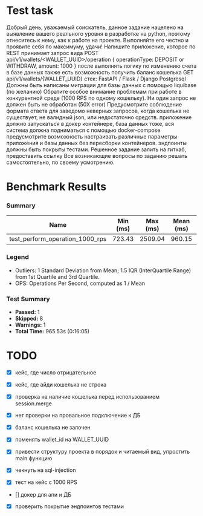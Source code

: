# Test task

Добрый день, уважаемый соискатель, данное задание нацелено на выявление вашего реального уровня в разработке на python, поэтому отнеситесь к нему, как к работе на проекте. Выполняйте его честно и проявите себя по максимуму, удачи! 
Напишите приложение, которое по REST принимает запрос вида
POST api/v1/wallets/<WALLET_UUID>/operation
{
operationType: DEPOSIT or WITHDRAW,
amount: 1000
}
после выполнять логику по изменению счета в базе данных
также есть возможность получить баланс кошелька
GET api/v1/wallets/{WALLET_UUID}
стек:
FastAPI / Flask / Django
Postgresql
Должны быть написаны миграции для базы данных с помощью liquibase (по желанию)
Обратите особое внимание проблемам при работе в конкурентной среде (1000 RPS по одному кошельку). Ни один запрос не должен быть не обработан (50Х error)
Предусмотрите соблюдение формата ответа для заведомо неверных запросов, когда кошелька не существует, не валидный json, или недостаточно средств.
приложение должно запускаться в докер контейнере, база данных тоже, вся система должна подниматься с помощью docker-compose
предусмотрите возможность настраивать различные параметры приложения и базы данных без пересборки контейнеров.
эндпоинты должны быть покрыты тестами.
Решенное задание залить на гитхаб, предоставить ссылку
Все возникающие вопросы по заданию решать самостоятельно, по своему усмотрению.

# Benchmark Results
### Summary

| Name | Min (ms) | Max (ms) | Mean (ms) | StdDev (ms) | Median (ms) | IQR (ms) | Outliers | OPS | Rounds | Iterations |
| --- | --- | --- | --- | --- | --- | --- | --- | --- | --- | --- |
| test_perform_operation_1000_rps | 723.43 | 2509.04 | 960.15 | 162.92 | 935.80 | 231.46 | 322;9 | 1.04 | 1000 | 1 |

### Legend

* Outliers: 1 Standard Deviation from Mean; 1.5 IQR (InterQuartile Range) from 1st Quartile and 3rd Quartile.
* OPS: Operations Per Second, computed as 1 / Mean

### Test Summary

* **Passed:** 1
* **Skipped:** 8
* **Warnings:** 1
* **Total Time:** 965.53s (0:16:05)

# TODO
- [x] кейс, где число отрицательное
- [x] кейс, где айди кошелька не строка
- [x] проверка на наличие кошелька перед использованием session.merge
- [x] нет проверки на провальное подключение к ДБ
- [x] баланс кошелька не залочен
- [x] поменять wallet_id на WALLET_UUID
- [x] привести структуру проекта в порядок и читаемый вид, упростить main функцию
- [x] чекнуть на sql-injection

- [x] тест на кейс с 1000 RPS
- [] докер для апи и ДБ
- [x] проверить покрытие эндпоинтов тестами